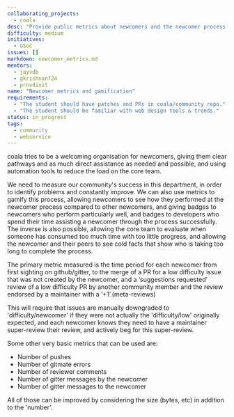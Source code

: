 ```yaml
---
collaborating_projects:
  - coala
desc: "Provide public metrics about newcomers and the newcomer process."
difficulty: medium
initiatives:
  - GSoC
issues: []
markdown: newcomer_metrics.md
mentors:
  - jayvdb
  - gkrishnan724
  - prnvdixit
name: "Newcomer metrics and gamification"
requirements:
  - "The student should have patches and PRs in coala/community repo."
  - "The student should be familiar with web design tools & trends."
status: in_progress
tags:
  - community
  - webservice
---
```


coala tries to be a welcoming organisation for newcomers, giving them clear
pathways and as much direct assistance as needed and possible, and using 
automation tools to reduce the load on the core team.

We need to measure our community's success in this department, in order to
identify problems and constantly improve. We can also use metrics to gamify
this process, allowing newcomers to see how they performed at the newcomer
process compared to other newcomers, and giving badges to newcomers who perform
particularly well, and badges to developers who spend their time assisting a 
newcomer through the process successfully. The inverse is also possible, 
allowing the core team to evaluate when someone has consumed too much time with
too little progress, and allowing the newcomer and their peers to see cold 
facts that show who is taking too long to complete the process.

The primary metric measured is the time period for each newcomer from first
sighting on github/gitter, to the merge of a PR for a low difficulty issue that
was not created by the newcomer, and a ‘suggestions requested’ review of a low
difficulty PR by another community member and the review endorsed by a 
maintainer with a ‘+1’.(meta-reviews)

This will require that issues are manually downgraded to 'difficulty/newcomer'
if they were not actually the 'difficulty/low' originally expected, and each 
newcomer knows they need to have a maintainer super-review their review, and
actively beg for this super-review.

Some other very basic metrics that can be used are:

- Number of pushes
- Number of gitmate errors
- Number of reviewer comments
- Number of gitter messages by the newcomer
- Number of gitter messages to the newcomer

All of those can be improved by considering the size (bytes, etc) in addition to the 'number'.
